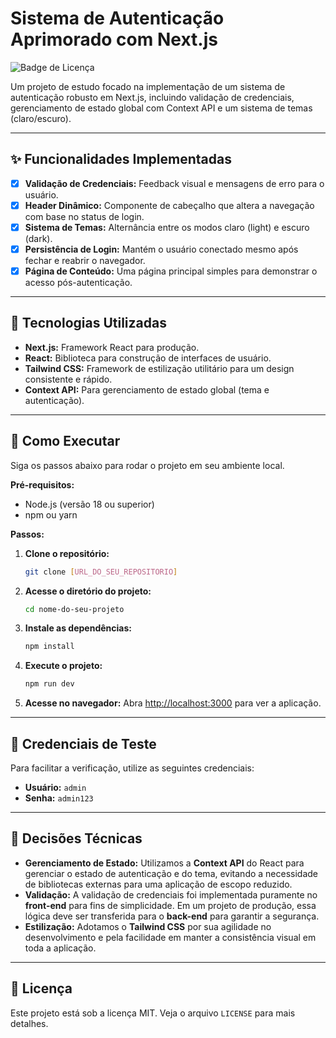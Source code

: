 # Sistema de Autenticação Aprimorado com Next.js

![Badge de Licença](https://img.shields.io/badge/license-MIT-blue.svg)

Um projeto de estudo focado na implementação de um sistema de autenticação robusto em Next.js, incluindo validação de credenciais, gerenciamento de estado global com Context API e um sistema de temas (claro/escuro).


---

## ✨ Funcionalidades Implementadas

-   [x] **Validação de Credenciais:** Feedback visual e mensagens de erro para o usuário.
-   [x] **Header Dinâmico:** Componente de cabeçalho que altera a navegação com base no status de login.
-   [x] **Sistema de Temas:** Alternância entre os modos claro (light) e escuro (dark).
-   [x] **Persistência de Login:** Mantém o usuário conectado mesmo após fechar e reabrir o navegador.
-   [x] **Página de Conteúdo:** Uma página principal simples para demonstrar o acesso pós-autenticação.

---

## 🚀 Tecnologias Utilizadas

-   **Next.js:** Framework React para produção.
-   **React:** Biblioteca para construção de interfaces de usuário.
-   **Tailwind CSS:** Framework de estilização utilitário para um design consistente e rápido.
-   **Context API:** Para gerenciamento de estado global (tema e autenticação).

---

## 🔧 Como Executar

Siga os passos abaixo para rodar o projeto em seu ambiente local.

**Pré-requisitos:**
* Node.js (versão 18 ou superior)
* npm ou yarn

**Passos:**
1.  **Clone o repositório:**
    ```bash
    git clone [URL_DO_SEU_REPOSITORIO]
    ```
2.  **Acesse o diretório do projeto:**
    ```bash
    cd nome-do-seu-projeto
    ```
3.  **Instale as dependências:**
    ```bash
    npm install
    ```
4.  **Execute o projeto:**
    ```bash
    npm run dev
    ```
5.  **Acesse no navegador:**
    Abra [http://localhost:3000](http://localhost:3000) para ver a aplicação.

---

## 🔑 Credenciais de Teste

Para facilitar a verificação, utilize as seguintes credenciais:

-   **Usuário:** `admin`
-   **Senha:** `admin123`

---

## 📝 Decisões Técnicas

-   **Gerenciamento de Estado:** Utilizamos a **Context API** do React para gerenciar o estado de autenticação e do tema, evitando a necessidade de bibliotecas externas para uma aplicação de escopo reduzido.
-   **Validação:** A validação de credenciais foi implementada puramente no **front-end** para fins de simplicidade. Em um projeto de produção, essa lógica deve ser transferida para o **back-end** para garantir a segurança.
-   **Estilização:** Adotamos o **Tailwind CSS** por sua agilidade no desenvolvimento e pela facilidade em manter a consistência visual em toda a aplicação.

---

## 📄 Licença

Este projeto está sob a licença MIT. Veja o arquivo `LICENSE` para mais detalhes.

